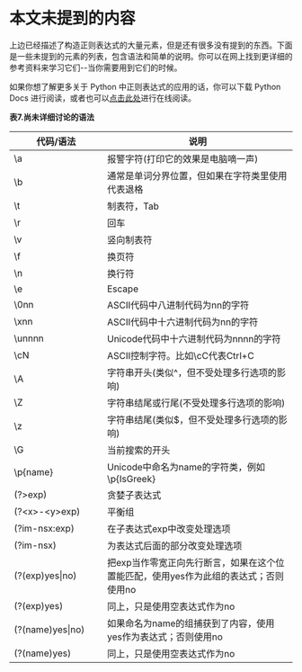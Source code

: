 # 本文未提到的内容

上边已经描述了构造正则表达式的大量元素，但是还有很多没有提到的东西。下面是一些未提到的元素的列表，包含语法和简单的说明。你可以在网上找到更详细的参考资料来学习它们--当你需要用到它们的时候。

如果你想了解更多关于 Python 中正则表达式的应用的话，你可以下载 Python Docs 进行阅读，或者也可以[点击此处](https://docs.python.org/2.7/library/re.html)进行在线阅读。

**表7.尚未详细讨论的语法**

<table cellspacing="0">
        <thead>
            <tr>
                <th scope="col" style="min-width: 150px">代码/语法</th>
                <th scope="col">说明</th>
            </tr>
        </thead>
        <tbody>
            <tr>
                <td><span class="code">\a</span></td>
                <td><span class="desc">报警字符(打印它的效果是电脑嘀一声)</span></td>
            </tr>
            <tr>
                <td><span class="code">\b</span></td>
                <td><span class="desc">通常是单词分界位置，但如果在字符类里使用代表退格</span></td>
            </tr>
            <tr>
                <td><span class="code">\t</span></td>
                <td><span class="desc">制表符，Tab</span></td>
            </tr>
            <tr>
                <td><span class="code">\r</span></td>
                <td><span class="desc">回车</span></td>
            </tr>
            <tr>
                <td><span class="code">\v</span></td>
                <td><span class="desc">竖向制表符</span></td>
            </tr>
            <tr>
                <td><span class="code">\f</span></td>
                <td><span class="desc">换页符</span></td>
            </tr>
            <tr>
                <td><span class="code">\n</span></td>
                <td><span class="desc">换行符</span></td>
            </tr>
            <tr>
                <td><span class="code">\e</span></td>
                <td><span class="desc">Escape</span></td>
            </tr>
            <tr>
                <td><span class="code">\0nn</span></td>
                <td><span class="desc">ASCII代码中八进制代码为nn的字符</span></td>
            </tr>
            <tr>
                <td><span class="code">\xnn</span></td>
                <td><span class="desc">ASCII代码中十六进制代码为nn的字符</span></td>
            </tr>
            <tr>
                <td><span class="code">\unnnn</span></td>
                <td><span class="desc">Unicode代码中十六进制代码为nnnn的字符</span></td>
            </tr>
            <tr>
                <td><span class="code">\cN</span></td>
                <td><span class="desc">ASCII控制字符。比如\cC代表Ctrl+C</span></td>
            </tr>
            <tr>
                <td><span class="code">\A</span></td>
                <td><span class="desc">字符串开头(类似^，但不受处理多行选项的影响)</span></td>
            </tr>
            <tr>
                <td><span class="code">\Z</span></td>
                <td><span class="desc">字符串结尾或行尾(不受处理多行选项的影响)</span></td>
            </tr>
            <tr>
                <td><span class="code">\z</span></td>
                <td><span class="desc">字符串结尾(类似$，但不受处理多行选项的影响)</span></td>
            </tr>
            <tr>
                <td><span class="code">\G</span></td>
                <td><span class="desc">当前搜索的开头</span></td>
            </tr>
            <tr>
                <td><span class="code">\p{name}</span></td>
                <td><span class="desc">Unicode中命名为name的字符类，例如\p{IsGreek}</span></td>
            </tr>
            <tr>
                <td><span class="code">(?&gt;exp)</span></td>
                <td><span class="desc">贪婪子表达式</span></td>
            </tr>
            <tr>
                <td><span class="code">(?&lt;x&gt;-&lt;y&gt;exp)</span></td>
                <td><span class="desc">平衡组</span></td>
            </tr>
            <tr>
                <td><span class="code">(?im-nsx:exp)</span></td>
                <td><span class="desc">在子表达式exp中改变处理选项</span></td>
            </tr>
            <tr>
                <td><span class="code">(?im-nsx)</span></td>
                <td><span class="desc">为表达式后面的部分改变处理选项</span></td>
            </tr>
            <tr>
                <td><span class="code">(?(exp)yes|no)</span></td>
                <td><span class="desc">把exp当作零宽正向先行断言，如果在这个位置能匹配，使用yes作为此组的表达式；否则使用no</span></td>
            </tr>
            <tr>
                <td><span class="code">(?(exp)yes)</span></td>
                <td><span class="desc">同上，只是使用空表达式作为no</span></td>
            </tr>
            <tr>
                <td><span class="code">(?(name)yes|no)</span></td>
                <td><span class="desc">如果命名为name的组捕获到了内容，使用yes作为表达式；否则使用no</span></td>
            </tr>
            <tr>
                <td><span class="code">(?(name)yes)</span></td>
                <td><span class="desc">同上，只是使用空表达式作为no</span></td>
            </tr>
        </tbody>
    </table>

